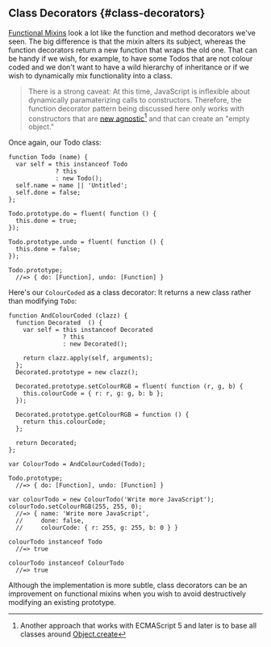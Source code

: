 ## Class Decorators {#class-decorators}

[Functional Mixins](#functional-mixins) look a lot like the function and method decorators we've seen. The big difference is that the mixin alters its subject, whereas the function decorators return a new function that wraps the old one. That can be handy if we wish, for example, to have some Todos that are not colour coded and we don't want to have a wild hierarchy of inheritance or if we wish to dynamically mix functionality into a class.

> There is a strong caveat: At this time, JavaScript is inflexible about dynamically paramaterizing calls to constructors. Therefore,
the function decorator pattern being discussed here only works with constructors that are [new agnostic](#new-agnostic)[^create] and that can
create an "empty object."

[^create]: Another approach that works with ECMAScript 5 and later is to base all classes around [Object.create](https://developer.mozilla.org/en-US/docs/JavaScript/Reference/Global_Objects/Object/create)

Once again, our Todo class:

    function Todo (name) {
      var self = this instanceof Todo
                 ? this
                 : new Todo();
      self.name = name || 'Untitled';
      self.done = false;
    };
    
    Todo.prototype.do = fluent( function () {
      this.done = true;
    });
    
    Todo.prototype.undo = fluent( function () {
      this.done = false;
    });
    
    Todo.prototype;
      //=> { do: [Function], undo: [Function] }

Here's our `ColourCoded` as a class decorator: It returns a new class rather than modifying `ToDo`:

    function AndColourCoded (clazz) {
      function Decorated  () {
        var self = this instanceof Decorated
                   ? this
                   : new Decorated();
        
        return clazz.apply(self, arguments);
      };
      Decorated.prototype = new clazz();
      
      Decorated.prototype.setColourRGB = fluent( function (r, g, b) {
        this.colourCode = { r: r, g: g, b: b };
      });
      
      Decorated.prototype.getColourRGB = function () {
        return this.colourCode;
      };
      
      return Decorated;
    };
    
    var ColourTodo = AndColourCoded(Todo);
    
    Todo.prototype;
      //=> { do: [Function], undo: [Function] }
    
    var colourTodo = new ColourTodo('Write more JavaScript');
    colourTodo.setColourRGB(255, 255, 0);
      //=> { name: 'Write more JavaScript',
      //     done: false,
      //     colourCode: { r: 255, g: 255, b: 0 } }
      
    colourTodo instanceof Todo
      //=> true
      
    colourTodo instanceof ColourTodo
      //=> true

Although the implementation is more subtle, class decorators can be an improvement on functional mixins when you wish to avoid destructively modifying an existing prototype.
